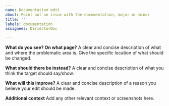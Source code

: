 ```yaml
---
name: Documentation edit
about: Point out an issue with the documentation, major or minor
title: ''
labels: documentation
assignees: DiriectorDoc

---
```


**What do you see? On what page?**
A clear and concise description of what and where the problematic area is. Give the specific location of what should be changed.

**What should there be instead?**
A clear and concise description of what you think the target should say/show.

**What will this improve?**
A clear and concise description of a reason you believe your edit should be made.

**Additional context**
Add any other relevant context or screenshots here.
